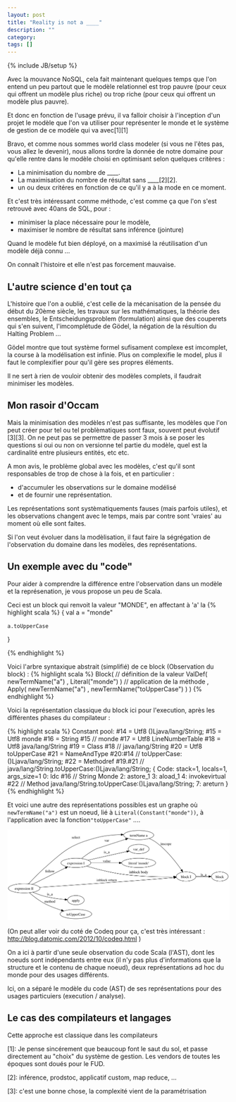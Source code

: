 ```yaml
---
layout: post
title: "Reality is not a ____"
description: ""
category: 
tags: []
---
```

{% include JB/setup %}


Avec la mouvance NoSQL, cela fait maintenant quelques temps que l'on entend un peu partout que le modèle relationnel est trop pauvre (pour ceux qui offrent un modèle plus riche) ou trop riche (pour ceux qui offrent un modèle plus pauvre). 

Et donc en fonction de l'usage prévu, il va falloir choisir à l'inception d'un projet le modèle que l'on va utiliser pour représenter le monde et le système de gestion de ce modèle qui va avec[1][1]

Bravo, et comme nous sommes world class modeler (si vous ne l'êtes pas, vous allez le devenir), nous allons tordre la donnée de notre domaine pour qu'elle rentre dans le modèle choisi en optimisant selon quelques critères : 
 - La minimisation du nombre de ____.
 - La maximisation du nombre de résultat sans ____[2][2]. 
 - un ou deux critéres en fonction de ce qu'il y a à la mode en ce moment.

Et c'est très intéressant comme méthode, c'est comme ça que l'on s'est retrouvé avec 40ans de SQL, pour :
- minimiser la place nécessaire pour le modèle,
- maximiser le nombre de résultat sans inférence (jointure)

Quand le modèle fut bien déployé, on a maximisé la réutilisation d'un modèle déjà connu ...

On connaît l'histoire et elle n'est pas forcement mauvaise.


## L'autre science d'en tout ça

L'histoire que l'on a oublié, c'est celle de la mécanisation de la pensée du début du 20ème siècle, les travaux sur les mathématiques, la théorie des ensembles, le Entscheidungsproblem (formulation) ainsi que des couperets qui s'en suivent, l'imcomplétude de Gödel, la négation de la résultion du Halting Problem ...

Gödel montre que tout système formel sufisament complexe est imcomplet, la course à la modélisation est infinie. Plus on complexifie le model, plus il faut le complexifier pour qu'il gère ses propres éléments.

Il ne sert à rien de vouloir obtenir des modèles complets, il faudrait minimiser les modèles.

## Mon rasoir d'Occam

Mais la minimisation des modèles n'est pas suffisante, les modèles que l'on peut créer pour tel ou tel problèmatiques sont faux, souvent peut évolutif [3][3]. On ne peut pas se permettre de passer 3 mois à se poser les questions si oui ou non on versionne tel partie du modèle, quel est la cardinalité entre plusieurs entités, etc etc.

A mon avis, le problème global avec les modèles, c'est qu'il sont responsables de trop de chose à la fois, et en particulier :
- d'accumuler les observations sur le domaine modélisé 
- et de fournir une représentation.

Les représentations sont systèmatiquements fauses (mais parfois utiles), et les observations changent avec le temps, mais par contre sont 'vraies' au moment où elle sont faites.

Si l'on veut évoluer dans la modèlisation, il faut faire la ségrégation de l'observation du domaine dans les modèles, des représentations.


## Un exemple avec du "code"

Pour aider à comprendre la différence entre l'observation dans un modèle et la représenation, je vous propose un peu de Scala.

Ceci est un block qui renvoit la valeur "MONDE", en affectant à 'a' la 
{% highlight scala %}
{
	val a = "monde"

	a.toUpperCase
}

{% endhighlight %}



Voici l'arbre syntaxique abstrait (simplifié) de ce block  (Observation du block) :
{% highlight scala %}
Block(
    // définition de la valeur
	ValDef(
		newTermName("a")
		, Literal("monde")
	)
	// application de la méthode
	, Apply(
		newTermName("a")
		, newTermName("toUpperCase")
	)
)
{% endhighlight %}


Voici la représentation classique du block ici pour l'execution, après les différentes phases du compilateur :

{% highlight scala %}
Constant pool:
  #14 = Utf8               ()Ljava/lang/String;
  #15 = Utf8               monde
  #16 = String             #15            //  monde
  #17 = Utf8               LineNumberTable
  #18 = Utf8               java/lang/String
  #19 = Class              #18            //  java/lang/String
  #20 = Utf8               toUpperCase
  #21 = NameAndType        #20:#14        //  toUpperCase:()Ljava/lang/String;
  #22 = Methodref          #19.#21        //  java/lang/String.toUpperCase:()Ljava/lang/String;
{
    Code:
      stack=1, locals=1, args_size=1
         0: ldc           #16                 // String Monde
         2: astore_1
         3: aload_1
         4: invokevirtual #22                 // Method java/lang/String.toUpperCase:()Ljava/lang/String;
         7: areturn
}
{% endhighlight %}


Et voici une autre des représentations possibles est un graphe où ```newTermName("a")``` est un noeud, lié à ```Literal(Constant("monde"))```, à l'application avec la fonction```"toUpperCase"``` ....

![cool dag](/assets/reality.dot.png)


(On peut aller voir du coté de Codeq pour ça, c'est très intéressant : http://blog.datomic.com/2012/10/codeq.html )




On a ici à partir d'une seule observation du code Scala (l'AST), dont les noeuds sont indépendants entre eux (il n'y pas plus d'informations que la structure et le contenu de chaque noeud), deux représentations ad hoc du monde pour des usages différents.

Ici, on a séparé le modèle du code (AST) de ses représentations pour des usages particuiers (execution / analyse).



## Le cas des compilateurs et langages

Cette approche est classique dans les compilateurs 






[1]: Je pense sincérement que beaucoup font le saut du sol, et passe directement au "choix" du système de gestion. Les vendors de toutes les époques sont doués pour le FUD.

[2]: inférence, prodstoc, applicatif custom, map reduce, ...

[3]: c'est une bonne chose, la complexité vient de la paramétrisation
